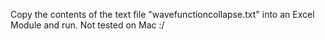 Copy the contents of the text file "wavefunctioncollapse.txt" into an Excel Module and run.
Not tested on Mac :/

